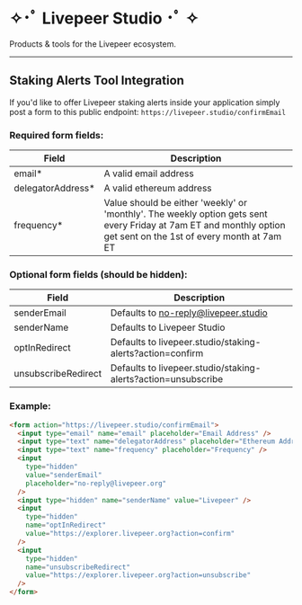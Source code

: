 # ✧･ﾟ Livepeer Studio ･ﾟ ✧

Products & tools for the Livepeer ecosystem.

---

## Staking Alerts Tool Integration

If you'd like to offer Livepeer staking alerts inside your application simply post a form to this public endpoint: `https://livepeer.studio/confirmEmail`

### Required form fields:

| Field              | Description                                                                                                                                                      |
| ------------------ | ---------------------------------------------------------------------------------------------------------------------------------------------------------------- |
| email\*            | A valid email address                                                                                                                                            |
| delegatorAddress\* | A valid ethereum address                                                                                                                                         |
| frequency\*        | Value should be either 'weekly' or 'monthly'. The weekly option gets sent every Friday at 7am ET and monthly option get sent on the 1st of every month at 7am ET |

### Optional form fields (should be hidden):

| Field               | Description                                |
| ------------------- | ------------------------------------------ |
| senderEmail         | Defaults to no-reply@livepeer.studio       |
| senderName          | Defaults to Livepeer Studio                |
| optInRedirect       | Defaults to livepeer.studio/staking-alerts?action=confirm |
| unsubscribeRedirect | Defaults to livepeer.studio/staking-alerts?action=unsubscribe |

### Example:

```html
<form action="https://livepeer.studio/confirmEmail">
  <input type="email" name="email" placeholder="Email Address" />
  <input type="text" name="delegatorAddress" placeholder="Ethereum Address" />
  <input type="text" name="frequency" placeholder="Frequency" />
  <input
    type="hidden"
    value="senderEmail"
    placeholder="no-reply@livepeer.org"
  />
  <input type="hidden" name="senderName" value="Livepeer" />
  <input
    type="hidden"
    name="optInRedirect"
    value="https://explorer.livepeer.org?action=confirm"
  />
  <input
    type="hidden"
    name="unsubscribeRedirect"
    value="https://explorer.livepeer.org?action=unsubscribe"
  />
</form>
```
